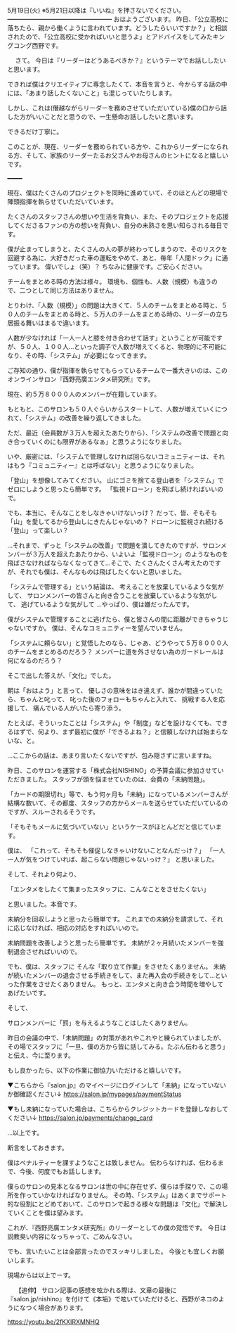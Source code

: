 5月19日(火) ※5月21日以降は『いいね』を押さないでください。
━━━━━━━━━━━━━━━━━
おはようございます。
昨日、「公立高校に落ちたら、親から働くように言われています。どうしたらいいですか？」と相談されたので、「公立高校に受かればいいと思うよ」とアドバイスをしてみたキングコング西野です。

　
さて。
今日は『リーダーはどうあるべきか？』というテーマでお話ししたいと思います。

できれば僕はクリエイティブに専念したくて、本音を言うと、今からする話の中には、「あまり話したくないこと」も混じっていたりします。

しかし、これは(僭越ながらリーダーを務めさせていただいている)僕の口から話した方がいいことだと思うので、一生懸命お話ししたいと思います。

できるだけ丁寧に。

このことが、現在、リーダーを務められている方や、これからリーダーになられる方、そして、家族のリーダーたるお父さんやお母さんのヒントになると嬉しいです。



━━━━

現在、僕はたくさんのプロジェクトを同時に進めていて、そのほとんどの現場で陣頭指揮を執らせていただいています。

たくさんのスタッフさんの想いや生活を背負い、また、そのプロジェクトを応援してくださるファンの方の想いを背負い、自分の未熟さを思い知らされる毎日です。

僕が止まってしまうと、たくさんの人の夢が終わってしまうので、そのリスクを回避する為に、大好きだった車の運転をやめて、あと、毎年「人間ドック」に通っています。
偉いでしょ（笑）？
ちなみに健康です。ご安心ください。

チームをまとめる時の方法は様々。
環境も、個性も、人数（規模）も違うので、二つとして同じ方法はありません。

とりわけ、「人数（規模）」の問題は大きくて、５人のチームをまとめる時と、５０人のチームをまとめる時と、５万人のチームをまとめる時の、リーダーの立ち居振る舞いはまるで違います。

人数が少なければ「一人一人と膝を付き合わせて話す」ということが可能ですが、５０人、１００人…といった調子で人数が増えてくると、物理的に不可能になり、その時、「システム」が必要になってきます。

ご存知の通り、僕が指揮を執らせてもらっているチームで一番大きいのは、このオンラインサロン『西野亮廣エンタメ研究所』です。

現在、約５万８０００人のメンバーが在籍しています。

もともと、このサロンも５０人ぐらいからスタートして、人数が増えていくにつれて、「システム」の改善を繰り返してきました。

ただ、最近（会員数が３万人を超えたあたりから）、「システムの改善で問題と向き合っていくのにも限界があるなぁ」と思うようになりました。


いや、厳密には、「システムで管理しなければ回らないコミュニティーは、それはもう『コミュニティー』とは呼ばない」と思うようになりました。



「登山」を想像してみてください。
山にゴミを捨てる登山者を「システム」でゼロにしようと思ったら簡単です。
「監視ドローン」を飛ばし続ければいいので。


でも、本当に、そんなことをしなきゃいけないっけ？
だって、皆、そもそも「山」を愛してるから登山しにきたんじゃないの？
ドローンに監視され続ける「登山」って楽しい？


…それまで、ずっと「システムの改善」で問題を潰してきたのですが、サロンメンバーが３万人を超えたあたりから、いよいよ「監視ドローン」のようなものを飛ばさなければならなくなってきて…そこで、たくさんたくさん考えたのですが、それでも僕は、そんなものは飛ばしたくないと思いました。



「システムで管理する」という結論は、
考えることを放棄しているような気がして、
サロンメンバーの皆さんと向き合うことを放棄しているような気がして、
逃げているような気がして
…やっぱり、僕は嫌だったんです。

僕がシステムで管理することに逃げたら、僕と皆さんの間に距離ができちゃうじゃないですか。
僕は、そんなコミュニティーを望んでいません。

「システムに頼らない」と覚悟したのなら、じゃあ、どうやって５万８０００人のチームをまとめるのだろう？
メンバーに道を外させない為のガードレールは何になるのだろう？



そこで出した答えが、「文化」でした。



朝は「おはよう」と言って、
優しさの意味をはき違えず、誰かが間違っていたら、ちゃんと叱って、
叱った後のフォローもちゃんと入れて、
挑戦する人を応援して、
痛んでいる人がいたら寄り添う。


たとえば、そういったことは「システム」や「制度」などを設けなくても、できるはずで、何より、まず最初に僕が「できるよね？」と信頼しなければ始まらないな、と。

…ここからの話は、あまり言いたくないですが、包み隠さずに言いますね。



昨日、このサロンを運営する「株式会社NISHINO」の予算会議に参加させていただきました。
スタッフが頭を悩ませていたのは、会費の「未納問題」。

「カードの期限切れ」等で、もう何ヶ月も「未納」になっているメンバーさんが結構な数いて、その都度、スタッフの方からメールを送らせていただいているのですが、スルーされるそうです。

「そもそもメールに気づいていない」というケースがほとんどだと信じています。


僕は、
「これって、そもそも催促しなきゃいけないことなんだっけ？」
「一人一人が気をつけていれば、起こらない問題じゃないっけ？」
と思いました。

そして、それより何より、

「エンタメをしたくて集まったスタッフに、こんなことをさせたくない」

と思いました。本音です。



未納分を回収しようと思ったら簡単です。
これまでの未納分を請求して、それに応じなければ、相応の対応をすればいいので。

未納問題を改善しようと思ったら簡単です。
未納が２ヶ月続いたメンバーを強制退会させればいいので。


でも、僕は、スタッフに そんな「取り立て作業」をさせたくありません。
未納が続いたメンバーの退会させる手続きをして、また再入会の手続きをして…といった作業をさせたくありません。
もっと、エンタメと向き合う時間を増やしてあげたいです。

そして、

サロンメンバーに「罰」を与えるようなことはしたくありません。



昨日の会議の中で、「未納問題」の対策があれやこれやと練られていましたが、その場でスタッフに「一旦、僕の方から皆に話してみる。たぶん伝わると思う」と伝え、今に至ります。

もし良かったら、以下の作業に御協力いただけると嬉しいです。

▼こちらから『salon.jp』のマイページにログインして「未納」になっていないか御確認ください↓
https://salon.jp/mypages/paymentStatus

▼もし未納になっていた場合は、こちらからクレジットカードを登録しなおしてください↓
https://salon.jp/payments/change_card

…以上です。

断言をしておきます。

僕はペナルティーを課すようなことは致しません。
伝わらなければ、伝わるまで、今後、何度でもお話しします。

僕らのサロンの見本となるサロンは世の中に存在せず、僕らは手探りで、この場所を作っていかなければなりません。
その時、「システム」はあくまでサポート的な役割にとどめておいて、このサロンで起きる様々な問題は「文化」で解決していくことを僕は望みます。

これが、『西野亮廣エンタメ研究所』のリーダーとしての僕の覚悟です。
今日は説教臭い内容になっちゃって、ごめんなさい。

でも、言いたいことは全部言ったのでスッキリしました。
今後とも宜しくお願いします。

現場からは以上でーす。

　
【追伸】
サロン記事の感想を呟かれる際は、文章の最後に『salon.jp/nishino』を付けて《本垢》で呟いていただけると、西野がネコのようになつく場合があります。

https://youtu.be/2fKXIRXMNHQ
